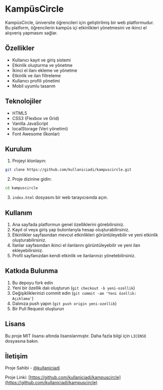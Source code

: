 # KampüsCircle

KampüsCircle, üniversite öğrencileri için geliştirilmiş bir web platformudur. Bu platform, öğrencilerin kampüs içi etkinlikleri yönetmesini ve ikinci el alışveriş yapmasını sağlar.

## Özellikler

- Kullanıcı kayıt ve giriş sistemi
- Etkinlik oluşturma ve yönetme
- İkinci el ilanı ekleme ve yönetme
- Etkinlik ve ilan filtreleme
- Kullanıcı profili yönetimi
- Mobil uyumlu tasarım

## Teknolojiler

- HTML5
- CSS3 (Flexbox ve Grid)
- Vanilla JavaScript
- localStorage (Veri yönetimi)
- Font Awesome (İkonlar)

## Kurulum

1. Projeyi klonlayın:
```bash
git clone https://github.com/kullaniciadi/kampuscircle.git
```

2. Proje dizinine gidin:
```bash
cd kampuscircle
```

3. `index.html` dosyasını bir web tarayıcısında açın.

## Kullanım

1. Ana sayfada platformun genel özelliklerini görebilirsiniz.
2. Kayıt ol veya giriş yap butonlarıyla hesap oluşturabilirsiniz.
3. Etkinlikler sayfasından mevcut etkinlikleri görüntüleyebilir ve yeni etkinlik oluşturabilirsiniz.
4. İlanlar sayfasından ikinci el ilanlarını görüntüleyebilir ve yeni ilan ekleyebilirsiniz.
5. Profil sayfanızdan kendi etkinlik ve ilanlarınızı yönetebilirsiniz.

## Katkıda Bulunma

1. Bu depoyu fork edin
2. Yeni bir özellik dalı oluşturun (`git checkout -b yeni-ozellik`)
3. Değişikliklerinizi commit edin (`git commit -am 'Yeni özellik: Açıklama'`)
4. Dalınıza push yapın (`git push origin yeni-ozellik`)
5. Bir Pull Request oluşturun

## Lisans

Bu proje MIT lisansı altında lisanslanmıştır. Daha fazla bilgi için `LICENSE` dosyasına bakın.

## İletişim

Proje Sahibi - [@kullaniciadi](https://twitter.com/kullaniciadi)

Proje Linki: [https://github.com/kullaniciadi/kampuscircle](https://github.com/kullaniciadi/kampuscircle) 
